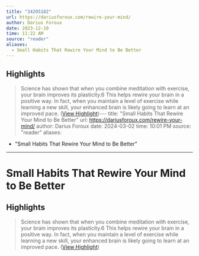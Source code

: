 ```yaml
---
title: "34205182"
url: https://dariusforoux.com/rewire-your-mind/
author: Darius Foroux
date: 2023-12-10
time: 11:22 AM
source: "reader"
aliases:
  - Small Habits That Rewire Your Mind to Be Better
---
```

## Highlights
> Science has shown that when you combine meditation with exercise, your brain improves its plasticity.6
> This helps rewire your brain in a positive way. In fact, when you maintain a level of exercise while learning a new skill, your enhanced brain is likely going to learn at an improved pace. ([View Highlight](https://read.readwise.io/read/01hfabj98vy24g3db31jmzg210))---
title: "Small Habits That Rewire Your Mind to Be Better"
url: https://dariusforoux.com/rewire-your-mind/
author: Darius Foroux
date: 2024-03-02
time: 10:01 PM
source: "reader"
aliases:
  - "Small Habits That Rewire Your Mind to Be Better"
---
# Small Habits That Rewire Your Mind to Be Better

## Highlights
> Science has shown that when you combine meditation with exercise, your brain improves its plasticity.6
> This helps rewire your brain in a positive way. In fact, when you maintain a level of exercise while learning a new skill, your enhanced brain is likely going to learn at an improved pace. ([View Highlight](https://read.readwise.io/read/01hfabj98vy24g3db31jmzg210))

